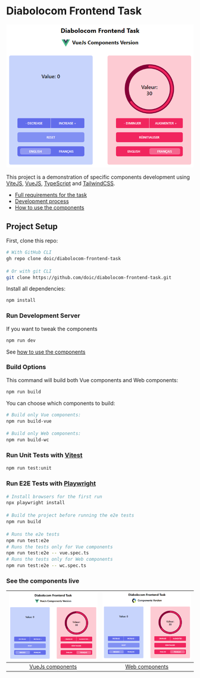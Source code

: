 # Diabolocom Frontend Task

![Vue page](./docs/vue_page.png)

This project is a demonstration of specific components development using [ViteJS](https://vitejs.dev/), [VueJS](https://vuejs.org/), [TypeScript](https://www.typescriptlang.org/) and [TailwindCSS](https://tailwindcss.com/).

- [Full requirements for the task](docs/REQUIREMENTS.md)
- [Development process](docs/DEVELOPMENT_PROCESS.md)
- [How to use the components](docs/HOWTO.md)

## Project Setup

First, clone this repo:

```sh
# With GitHub CLI
gh repo clone doic/diabolocom-frontend-task

# Or with git CLI
git clone https://github.com/doic/diabolocom-frontend-task.git
```

Install all dependencies:

```sh
npm install
```

### Run Development Server

If you want to tweak the components

```sh
npm run dev
```

See [how to use the components](docs/HOWTO.md)

### Build Options

This command will build both Vue components and Web components:

```sh
npm run build
```

You can choose which components to build:

```sh
# Build only Vue components:
npm run build-vue

# Build only Web components:
npm run build-wc
```

### Run Unit Tests with [Vitest](https://vitest.dev/)

```sh
npm run test:unit
```

### Run E2E Tests with [Playwright](https://playwright.dev)

```sh
# Install browsers for the first run
npx playwright install

# Build the project before running the e2e tests
npm run build

# Runs the e2e tests
npm run test:e2e
# Runs the tests only for Vue components
npm run test:e2e -- vue.spec.ts
# Runs the tests only for Web components
npm run test:e2e -- wc.spec.ts
```

### See the components live

| [![Vue page](./docs/vue_page.png)](https://diabolocom-frontend-task.vercel.app/)  | [![Wc page](./docs/wc_page.png)](https://diabolocom-frontend-task-wc.vercel.app/)  |
| --------------------------------------------------------------------------------- | ---------------------------------------------------------------------------------- |
| <center>[VueJs components](https://diabolocom-frontend-task.vercel.app/)</center> | <center>[Web components](https://diabolocom-frontend-task-wc.vercel.app/)</center> |
